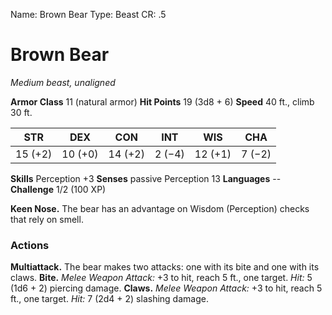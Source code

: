 Name: Brown Bear
Type: Beast
CR: .5

# Brown Bear
_Medium beast, unaligned_

**Armor Class** 11 (natural armor)
**Hit Points** 19 (3d8 + 6)
**Speed** 40 ft., climb 30 ft.

| STR     | DEX     | CON     | INT     | WIS     | CHA     |
|---------|---------|---------|---------|---------|---------|
| 15 (+2) | 10 (+0) | 14 (+2) | 2 (−4)  | 12 (+1) | 7 (−2)  |

**Skills** Perception +3
**Senses** passive Perception 13
**Languages** --
**Challenge** 1/2 (100 XP)

**Keen Nose.** The bear has an advantage on Wisdom (Perception) checks that rely on smell.

### Actions
**Multiattack.** The bear makes two attacks: one with its bite and one with its claws.
**Bite.** _Melee Weapon Attack:_ +3 to hit, reach 5 ft., one target. _Hit:_ 5 (1d6 + 2) piercing damage.
**Claws.** _Melee Weapon Attack:_ +3 to hit, reach 5 ft., one target. _Hit:_ 7 (2d4 + 2) slashing damage.
